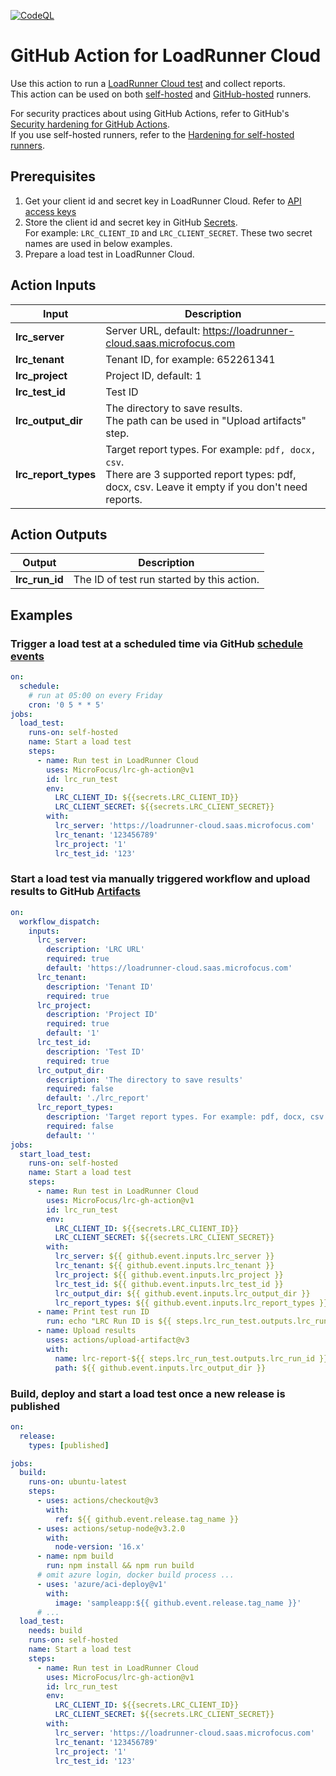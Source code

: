 [![CodeQL](https://github.com/MicroFocus/lrc-gh-action/actions/workflows/codeql-analysis.yml/badge.svg)](https://github.com/MicroFocus/lrc-gh-action/actions/workflows/codeql-analysis.yml)

# GitHub Action for LoadRunner Cloud

Use this action to run a [LoadRunner Cloud test](https://admhelp.microfocus.com/lrc/en/Latest/Content/Storm/t_run_load_test.htm) and collect reports.  
This action can be used on both [self-hosted](https://docs.github.com/en/actions/hosting-your-own-runners) and [GitHub-hosted](https://docs.github.com/en/actions/using-github-hosted-runners) runners.

For security practices about using GitHub Actions, refer to GitHub's [Security hardening for GitHub Actions](https://docs.github.com/en/actions/security-guides/security-hardening-for-github-actions).  
If you use self-hosted runners, refer to the [Hardening for self-hosted runners](https://docs.github.com/en/actions/security-guides/security-hardening-for-github-actions#hardening-for-self-hosted-runners).

## Prerequisites

1. Get your client id and secret key in LoadRunner Cloud. Refer to [API access keys](https://admhelp.microfocus.com/lrc/en/Latest/Content/Storm/Admin-APIAccess.htm)
2. Store the client id and secret key in GitHub [Secrets](https://docs.github.com/en/actions/security-guides/encrypted-secrets#creating-encrypted-secrets-for-a-repository).   
   For example: `LRC_CLIENT_ID` and `LRC_CLIENT_SECRET`. These two secret names are used in below examples.
3. Prepare a load test in LoadRunner Cloud.

## Action Inputs

| Input                | Description                                                                                                                                     |
|----------------------|-------------------------------------------------------------------------------------------------------------------------------------------------|
| **lrc_server**       | Server URL, default: https://loadrunner-cloud.saas.microfocus.com                                                                               |
| **lrc_tenant**       | Tenant ID, for example: 652261341                                                                                                               |
| **lrc_project**      | Project ID, default: 1                                                                                                                          |
| **lrc_test_id**      | Test ID                                                                                                                                         |
| **lrc_output_dir**   | The directory to save results. <br/>The path can be used in "Upload artifacts" step.                                                            |
| **lrc_report_types** | Target report types. For example: `pdf, docx, csv`.  <br/>There are 3 supported report types: pdf, docx, csv. Leave it empty if you don't need reports. |

## Action Outputs

| Output         | Description                                |
|----------------|--------------------------------------------|
| **lrc_run_id** | The ID of test run started by this action. |

## Examples

### Trigger a load test at a scheduled time via GitHub [schedule events](https://docs.github.com/en/actions/using-workflows/events-that-trigger-workflows#schedule)

```yml
on:
  schedule:
    # run at 05:00 on every Friday
    cron: '0 5 * * 5'
jobs:
  load_test:
    runs-on: self-hosted
    name: Start a load test
    steps:
      - name: Run test in LoadRunner Cloud
        uses: MicroFocus/lrc-gh-action@v1
        id: lrc_run_test
        env:
          LRC_CLIENT_ID: ${{secrets.LRC_CLIENT_ID}}
          LRC_CLIENT_SECRET: ${{secrets.LRC_CLIENT_SECRET}}
        with:
          lrc_server: 'https://loadrunner-cloud.saas.microfocus.com'
          lrc_tenant: '123456789'
          lrc_project: '1'
          lrc_test_id: '123'
```

### Start a load test via manually triggered workflow and upload results to GitHub [Artifacts](https://docs.github.com/en/actions/using-workflows/storing-workflow-data-as-artifacts)

```yml
on: 
  workflow_dispatch:
    inputs:
      lrc_server:
        description: 'LRC URL'
        required: true
        default: 'https://loadrunner-cloud.saas.microfocus.com'
      lrc_tenant:
        description: 'Tenant ID'
        required: true
      lrc_project:
        description: 'Project ID'
        required: true
        default: '1'
      lrc_test_id:
        description: 'Test ID'
        required: true
      lrc_output_dir:
        description: 'The directory to save results'
        required: false
        default: './lrc_report'
      lrc_report_types:
        description: 'Target report types. For example: pdf, docx, csv'
        required: false
        default: ''
jobs:
  start_load_test:
    runs-on: self-hosted
    name: Start a load test
    steps:
      - name: Run test in LoadRunner Cloud
        uses: MicroFocus/lrc-gh-action@v1
        id: lrc_run_test
        env:
          LRC_CLIENT_ID: ${{secrets.LRC_CLIENT_ID}}
          LRC_CLIENT_SECRET: ${{secrets.LRC_CLIENT_SECRET}}
        with:
          lrc_server: ${{ github.event.inputs.lrc_server }}
          lrc_tenant: ${{ github.event.inputs.lrc_tenant }}
          lrc_project: ${{ github.event.inputs.lrc_project }}
          lrc_test_id: ${{ github.event.inputs.lrc_test_id }}
          lrc_output_dir: ${{ github.event.inputs.lrc_output_dir }}
          lrc_report_types: ${{ github.event.inputs.lrc_report_types }}
      - name: Print test run ID
        run: echo "LRC Run ID is ${{ steps.lrc_run_test.outputs.lrc_run_id }}"
      - name: Upload results
        uses: actions/upload-artifact@v3
        with:
          name: lrc-report-${{ steps.lrc_run_test.outputs.lrc_run_id }}
          path: ${{ github.event.inputs.lrc_output_dir }}
```

### Build, deploy and start a load test once a new release is published

```yml
on:
  release:
    types: [published]

jobs:
  build:
    runs-on: ubuntu-latest
    steps:
      - uses: actions/checkout@v3
        with:
          ref: ${{ github.event.release.tag_name }}
      - uses: actions/setup-node@v3.2.0
        with:
          node-version: '16.x'
      - name: npm build
        run: npm install && npm run build
      # omit azure login, docker build process ...
      - uses: 'azure/aci-deploy@v1'
        with:
          image: 'sampleapp:${{ github.event.release.tag_name }}'
      # ...
  load_test:
    needs: build
    runs-on: self-hosted
    name: Start a load test
    steps:
      - name: Run test in LoadRunner Cloud
        uses: MicroFocus/lrc-gh-action@v1
        id: lrc_run_test
        env:
          LRC_CLIENT_ID: ${{secrets.LRC_CLIENT_ID}}
          LRC_CLIENT_SECRET: ${{secrets.LRC_CLIENT_SECRET}}
        with:
          lrc_server: 'https://loadrunner-cloud.saas.microfocus.com'
          lrc_tenant: '123456789'
          lrc_project: '1'
          lrc_test_id: '123'
```


